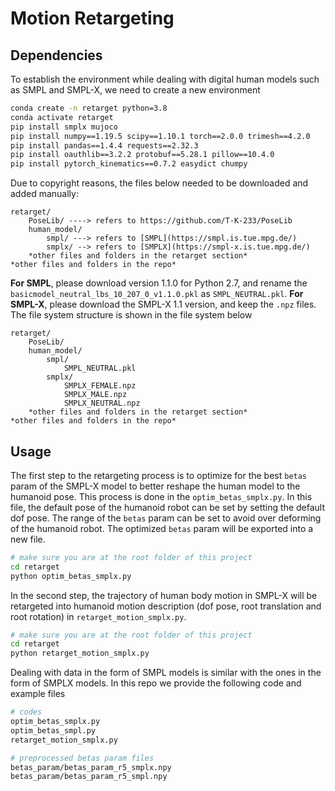 # Motion Retargeting

## Dependencies

To establish the environment while dealing with digital human models such as SMPL and SMPL-X, we need to create a new environment
```bash
conda create -n retarget python=3.8
conda activate retarget
pip install smplx mujoco
pip install numpy==1.19.5 scipy==1.10.1 torch==2.0.0 trimesh==4.2.0
pip install pandas==1.4.4 requests==2.32.3
pip install oauthlib==3.2.2 protobuf==5.28.1 pillow==10.4.0
pip install pytorch_kinematics==0.7.2 easydict chumpy
```

Due to copyright reasons, the files below needed to be downloaded and added manually:
```
retarget/
    PoseLib/ ----> refers to https://github.com/T-K-233/PoseLib
    human_model/
        smpl/ ---> refers to [SMPL](https://smpl.is.tue.mpg.de/)
        smplx/ --> refers to [SMPLX](https://smpl-x.is.tue.mpg.de/)
    *other files and folders in the retarget section*
*other files and folders in the repo*
```

**For SMPL**, please download version 1.1.0 for Python 2.7, and rename the `basicmodel_neutral_lbs_10_207_0_v1.1.0.pkl` as `SMPL_NEUTRAL.pkl`.
**For SMPL-X**, please download the SMPL-X 1.1 version, and keep the `.npz` files.
The file system structure is shown in the file system below
```
retarget/
    PoseLib/
    human_model/
        smpl/
            SMPL_NEUTRAL.pkl
        smplx/ 
            SMPLX_FEMALE.npz
            SMPLX_MALE.npz
            SMPLX_NEUTRAL.npz
    *other files and folders in the retarget section*
*other files and folders in the repo*
```



## Usage

The first step to the retargeting process is to optimize for the best `betas` param of the SMPL-X model to better reshape the human model to the humanoid pose. This process is done in the `optim_betas_smplx.py`. In this file, the default pose of the humanoid robot can be set by setting the default dof pose. The range of the `betas` param can be set to avoid over deforming of the humanoid robot. The optimized `betas` param will be exported into a new file.

```bash
# make sure you are at the root folder of this project 
cd retarget
python optim_betas_smplx.py
```

In the second step, the trajectory of human body motion in SMPL-X will be retargeted into humanoid motion description (dof pose, root translation and root rotation) in `retarget_motion_smplx.py`.

```bash
# make sure you are at the root folder of this project 
cd retarget
python retarget_motion_smplx.py
```

Dealing with data in the form of SMPL models is similar with the ones in the form of SMPLX models. In this repo we provide the following code and example files
```bash
# codes
optim_betas_smplx.py
optim_betas_smpl.py
retarget_motion_smplx.py

# preprocessed betas param files
betas_param/betas_param_r5_smplx.npy
betas_param/betas_param_r5_smpl.npy
```
